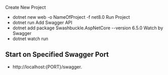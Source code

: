 Create New Project
- dotnet new web -o NameOfProject -f net8.0
Run Project
- dotnet run
Add Swagger API
- dotnet add package Swashbuckle.AspNetCore --version 6.5.0
Watch by Swagger 
- dotnet watch run
## Start on Specified Swagger Port
- http://localhost:{PORT}/swagger.
